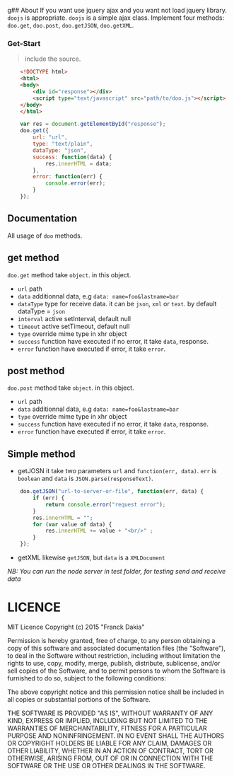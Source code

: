 g## About
If you want use jquery ajax and you want not load jquery library. `doojs` is appropriate.
`doojs` is a simple ajax class. Implement four methods: `doo.get`, `doo.post`, `doo.getJSON`, `doo.getXML`.

### Get-Start
> include the source.

```html
	<!DOCTYPE html>
	<html>
	<body>
		<div id="response"></div>
		<script type="text/javascript" src="path/to/doo.js"></script>
	</body>
	</html>
```
```js
	var res = document.getElementById("response");
	doo.get({
		url: "url",
		type: "text/plain",
		dataType: "json",
		success: function(data) {
			res.innerHTML = data;
		},
		error: function(err) {
			console.error(err);
		}
	});
```

## Documentation

All usage of `doo` methods.

## get method

`doo.get` method take `object`. in this object.
- `url` path
- `data` additionnal data, e.g `data: name=foo&lastname=bar`
- `dataType` type for receive data. it can be `json`, `xml` or `text`.
	by default dataType = `json`
- `interval` active setInterval, default null
- `timeout` active setTimeout, default null
- `type` override mime type in xhr object
- `success` function have executed if no error, it take `data`, response.
- `error` function have executed if error, it take `error`.

## post method

`doo.post` method take `object`. in this object.
- `url` path
- `data` additionnal data, e.g `data: name=foo&lastname=bar`
- `type` override mime type in xhr object
- `success` function have executed if no error, it take `data`, response.
- `error` function have executed if error, it take `error`.

## Simple method
* getJOSN
it take two parameters `url` and `function(err, data)`.
`err` is `boolean` and `data` is `JSON.parse(responseText)`.
```js
	doo.getJSON("url-to-server-or-file", function(err, data) {
		if (err) {
			return console.error("request error");
		}
		res.innerHTML = "";
		for (var value of data) {
			res.innerHTML += value + "<br/>" ;
		}
	});
```
* getXML
likewise `getJSON`, but `data` is a `XMLDocument`

_NB: You can run the node server in test folder, for testing send and receive data_

# LICENCE
MIT Licence
Copyright (c) 2015 "Franck Dakia"

Permission is hereby granted, free of charge, to any person
obtaining a copy of this software and associated documentation
files (the "Software"), to deal in the Software without
restriction, including without limitation the rights to use,
copy, modify, merge, publish, distribute, sublicense, and/or sell
copies of the Software, and to permit persons to whom the
Software is furnished to do so, subject to the following
conditions:

The above copyright notice and this permission notice shall be
included in all copies or substantial portions of the Software.

THE SOFTWARE IS PROVIDED "AS IS", WITHOUT WARRANTY OF ANY KIND,
EXPRESS OR IMPLIED, INCLUDING BUT NOT LIMITED TO THE WARRANTIES
OF MERCHANTABILITY, FITNESS FOR A PARTICULAR PURPOSE AND
NONINFRINGEMENT. IN NO EVENT SHALL THE AUTHORS OR COPYRIGHT
HOLDERS BE LIABLE FOR ANY CLAIM, DAMAGES OR OTHER LIABILITY,
WHETHER IN AN ACTION OF CONTRACT, TORT OR OTHERWISE, ARISING
FROM, OUT OF OR IN CONNECTION WITH THE SOFTWARE OR THE USE OR
OTHER DEALINGS IN THE SOFTWARE.
